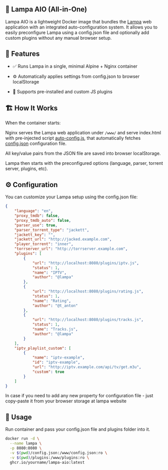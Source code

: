 ## 🧩 Lampa AIO (All-in-One)

Lampa AIO is a lightweight Docker image that bundles the [Lampa](https://github.com/yumata/lampa) web application with an integrated auto-configuration system.
It allows you to easily preconfigure Lampa using a config.json file and optionally add custom plugins without any manual browser setup.

## 🚀 Features

- ✅ Runs Lampa in a single, minimal Alpine + Nginx container

- ⚙️ Automatically applies settings from config.json to browser localStorage

- 🔌 Supports pre-installed and custom JS plugins


## 🏗️ How It Works

When the container starts:

Nginx serves the Lampa web application under `/www/` and serve index.html with pre-injected script [auto-config.js](https://github.com/rma945/lampa-aio/blob/master/conf/auto-config.js), that automatically fetches [config.json](https://github.com/rma945/lampa-aio/blob/master/conf/config.json) configuration file.

All key/value pairs from the JSON file are saved into browser localStorage.

Lampa then starts with the preconfigured options (language, parser, torrent server, plugins, etc).

## ⚙️ Configuration

You can customize your Lampa setup using the config.json file:

```json
{
    "language": "en",
    "proxy_tmdb": false,
    "proxy_tmdb_auto": false,
    "parser_use": true,
    "parser_torrent_type": "jackett",
    "jackett_key": "",
    "jackett_url": "http://jacked.example.com",
    "player_torrent": "inner",
    "torrserver_url": "http://torrserver.example.com",
    "plugins": [
        {
            "url": "http://localhost:8080/plugins/iptv.js",
            "status": 1,
            "name": "IPTV",
            "author": "@lampa"
        },
        {
            "url": "http://localhost:8080/plugins/rating.js",
            "status": 1,
            "name": "Rating",
            "author": "@t_anton"
        },
        {
            "url": "http://localhost:8080/plugins/tracks.js",
            "status": 1,
            "name": "Tracks.js",
            "author": "@lampa"
        }
    ],
    "iptv_playlist_custom": [
        {
            "name": "iptv-example",
            "id": "iptv-example",
            "url": "http://iptv.example.com/api/tv/get.m3u",
            "custom": true
        }
    ]
}
```

In case if you need to add any new property for configuration file - just copy-paste it from your browser storage at lampa website


## 🧰 Usage

Run container and pass your config.json file and plugins folder into it.

```bash
docker run -d \
  --name lampa \
  -p 8080:8080 \
  -v $(pwd)/config.json:/www/config.json:ro \
  -v $(pwd)/plugins:/www/plugins:ro \
  ghcr.io/yourname/lampa-aio:latest
```
